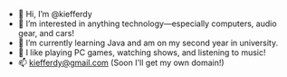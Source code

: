 - 👋 Hi, I’m @kiefferdy
- 👀 I’m interested in anything technology—especially computers, audio gear, and cars!
- 🌱 I’m currently learning Java and am on my second year in university.
- 💞️ I like playing PC games, watching shows, and listening to music!
- 📫 kiefferdy@gmail.com (Soon I'll get my own domain!)

<!---
kiefferdy/kiefferdy is a ✨ special ✨ repository because its `README.md` (this file) appears on your GitHub profile.
You can click the Preview link to take a look at your changes.
--->
